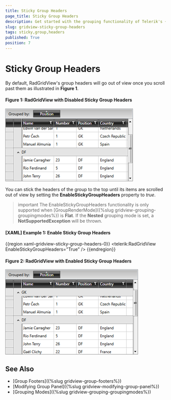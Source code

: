 ```yaml
---
title: Sticky Group Headers
page_title: Sticky Group Headers
description: Get started with the grouping functionality of Telerik's {{ site.framework_name }} DataGrid and learn how to stick the headers of a group to the top. 
slug: gridview-sticky-group-headers
tags: sticky,group,headers
published: True
position: 7
---
```


# Sticky Group Headers

By default, RadGridView's group headers will go out of view once you scroll past them as illustrated in **Figure 1**.

#### __Figure 1: RadGridView with Disabled Sticky Group Headers__

![RadGridView with Disabled Sticky Group Headers](images/disabledstickygroupheaders.png)

You can stick the headers of the group to the top until its items are scrolled out of view by setting the **EnableStickyGroupHeaders** property to *true*.

>important The EnableStickyGroupHeaders functionality is only supported when [GroupRenderMode]({%slug gridview-grouping-groupingmodes%}) is **Flat**. If the **Nested** grouping mode is set, a **NotSupportedException** will be thrown.

#### __[XAML] Example 1: Enable Sticky Group Headers__

{{region xaml-gridview-sticky-group-headers-0}}
	<telerik:RadGridView EnableStickyGroupHeaders="True" />
{{endregion}}

#### __Figure 2: RadGridView with Enabled Sticky Group Headers__

![RadGridView with Enabled Sticky Group Headers](images/enabledstickygroupheaders.png)

## See Also

 * [Group Footers]({%slug gridview-group-footers%})
 * [Modifying Group Panel]({%slug gridview-modifying-group-panel%})
 * [Grouping Modes]({%slug gridview-grouping-groupingmodes%})
